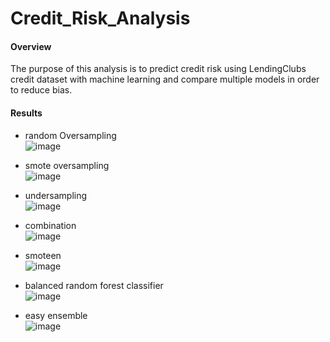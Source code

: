 # Credit_Risk_Analysis


#### Overview

The purpose of this analysis is to predict credit risk using LendingClubs credit dataset with machine learning and compare multiple models in order to reduce bias.


#### Results

- random Oversampling</br>
 ![image](https://user-images.githubusercontent.com/102704559/183259929-1e54b36e-72c9-4c70-84b2-31e7487c9bf5.png)

- smote oversampling</br>
![image](https://user-images.githubusercontent.com/102704559/183259952-0d205d59-ea93-439a-8be8-70b9f3aa949a.png)

- undersampling</br>
![image](https://user-images.githubusercontent.com/102704559/183259959-268fc3ef-ce92-47a0-9e57-4280076fea55.png)

- combination</br>
![image](https://user-images.githubusercontent.com/102704559/183259994-320458c9-0376-4f9f-8b21-0964562a5edd.png)


- smoteen</br>
 ![image](https://user-images.githubusercontent.com/102704559/183260003-426ab437-afac-415e-8afe-415fd4445cde.png)

- balanced random forest classifier</br>
![image](https://user-images.githubusercontent.com/102704559/183260032-1575363b-1c36-401b-91c4-356fbf40bfdd.png)

- easy ensemble</br>
![image](https://user-images.githubusercontent.com/102704559/183260049-45bd3dce-6727-4a41-ae27-fc638a8a8f22.png)
